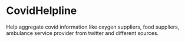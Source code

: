 # CovidHelpline
Help aggregate covid information like oxygen suppliers, food suppliers, ambulance service provider from twitter and different sources.
